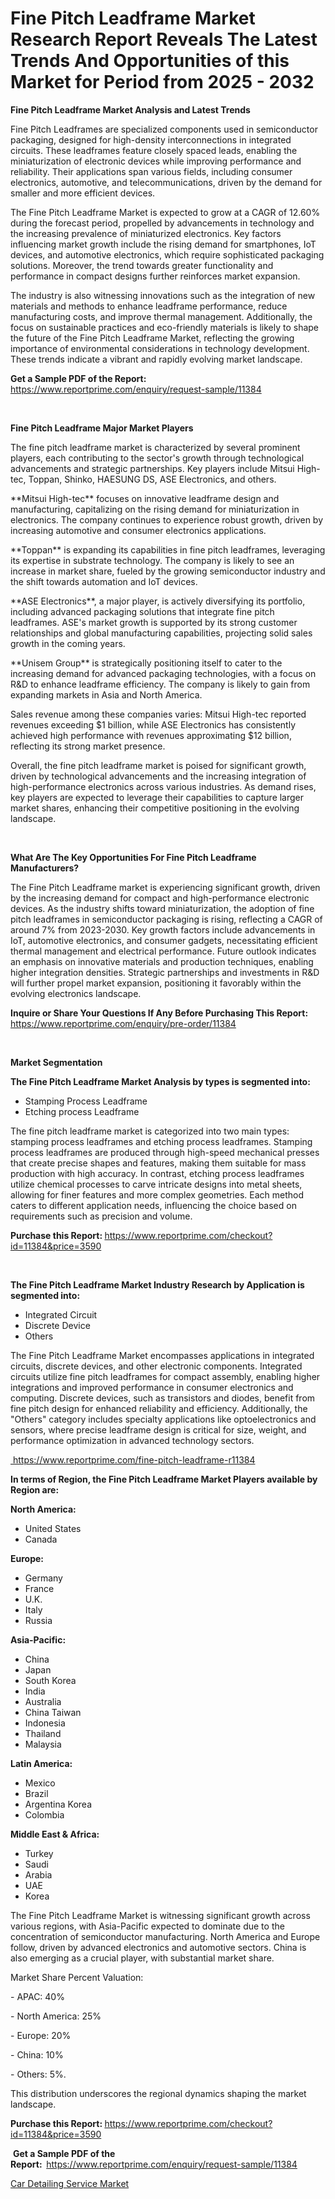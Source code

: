 <p><h1>Fine Pitch Leadframe Market Research Report Reveals The Latest Trends And Opportunities of this Market for Period from 2025 - 2032</h1></p><p><strong>Fine Pitch Leadframe Market Analysis and Latest Trends</strong></p>
<p><p>Fine Pitch Leadframes are specialized components used in semiconductor packaging, designed for high-density interconnections in integrated circuits. These leadframes feature closely spaced leads, enabling the miniaturization of electronic devices while improving performance and reliability. Their applications span various fields, including consumer electronics, automotive, and telecommunications, driven by the demand for smaller and more efficient devices.</p><p>The Fine Pitch Leadframe Market is expected to grow at a CAGR of 12.60% during the forecast period, propelled by advancements in technology and the increasing prevalence of miniaturized electronics. Key factors influencing market growth include the rising demand for smartphones, IoT devices, and automotive electronics, which require sophisticated packaging solutions. Moreover, the trend towards greater functionality and performance in compact designs further reinforces market expansion.</p><p>The industry is also witnessing innovations such as the integration of new materials and methods to enhance leadframe performance, reduce manufacturing costs, and improve thermal management. Additionally, the focus on sustainable practices and eco-friendly materials is likely to shape the future of the Fine Pitch Leadframe Market, reflecting the growing importance of environmental considerations in technology development. These trends indicate a vibrant and rapidly evolving market landscape.</p></p>
<p><strong>Get a Sample PDF of the Report:&nbsp;</strong> <a href="https://www.reportprime.com/enquiry/request-sample/11384?utm_campaign=3381&utm_medium=2&utm_source=Github&utm_content=ia&utm_term=20032025&utm_id=fine-pitch-leadframe">https://www.reportprime.com/enquiry/request-sample/11384</a></p>
<p>&nbsp;</p>
<p><strong>Fine Pitch Leadframe Major Market Players</strong></p>
<p><p>The fine pitch leadframe market is characterized by several prominent players, each contributing to the sector's growth through technological advancements and strategic partnerships. Key players include Mitsui High-tec, Toppan, Shinko, HAESUNG DS, ASE Electronics, and others.</p><p>**Mitsui High-tec** focuses on innovative leadframe design and manufacturing, capitalizing on the rising demand for miniaturization in electronics. The company continues to experience robust growth, driven by increasing automotive and consumer electronics applications.</p><p>**Toppan** is expanding its capabilities in fine pitch leadframes, leveraging its expertise in substrate technology. The company is likely to see an increase in market share, fueled by the growing semiconductor industry and the shift towards automation and IoT devices.</p><p>**ASE Electronics**, a major player, is actively diversifying its portfolio, including advanced packaging solutions that integrate fine pitch leadframes. ASE's market growth is supported by its strong customer relationships and global manufacturing capabilities, projecting solid sales growth in the coming years.</p><p>**Unisem Group** is strategically positioning itself to cater to the increasing demand for advanced packaging technologies, with a focus on R&D to enhance leadframe efficiency. The company is likely to gain from expanding markets in Asia and North America.</p><p>Sales revenue among these companies varies: Mitsui High-tec reported revenues exceeding $1 billion, while ASE Electronics has consistently achieved high performance with revenues approximating $12 billion, reflecting its strong market presence.</p><p>Overall, the fine pitch leadframe market is poised for significant growth, driven by technological advancements and the increasing integration of high-performance electronics across various industries. As demand rises, key players are expected to leverage their capabilities to capture larger market shares, enhancing their competitive positioning in the evolving landscape.</p></p>
<p>&nbsp;</p>
<p><strong>What Are The Key Opportunities For Fine Pitch Leadframe Manufacturers?</strong></p>
<p><p>The Fine Pitch Leadframe market is experiencing significant growth, driven by the increasing demand for compact and high-performance electronic devices. As the industry shifts toward miniaturization, the adoption of fine pitch leadframes in semiconductor packaging is rising, reflecting a CAGR of around 7% from 2023-2030. Key growth factors include advancements in IoT, automotive electronics, and consumer gadgets, necessitating efficient thermal management and electrical performance. Future outlook indicates an emphasis on innovative materials and production techniques, enabling higher integration densities. Strategic partnerships and investments in R&D will further propel market expansion, positioning it favorably within the evolving electronics landscape.</p></p>
<p><strong>Inquire or Share Your Questions If Any Before Purchasing This Report:</strong> <a href="https://www.reportprime.com/enquiry/pre-order/11384?utm_campaign=3381&utm_medium=2&utm_source=Github&utm_content=ia&utm_term=20032025&utm_id=fine-pitch-leadframe">https://www.reportprime.com/enquiry/pre-order/11384</a></p>
<p>&nbsp;</p>
<p><strong>Market Segmentation</strong></p>
<p><strong>The Fine Pitch Leadframe Market Analysis by types is segmented into:</strong></p>
<p><ul><li>Stamping Process Leadframe</li><li>Etching process Leadframe</li></ul></p>
<p><p>The fine pitch leadframe market is categorized into two main types: stamping process leadframes and etching process leadframes. Stamping process leadframes are produced through high-speed mechanical presses that create precise shapes and features, making them suitable for mass production with high accuracy. In contrast, etching process leadframes utilize chemical processes to carve intricate designs into metal sheets, allowing for finer features and more complex geometries. Each method caters to different application needs, influencing the choice based on requirements such as precision and volume.</p></p>
<p><strong>Purchase this Report:&nbsp;</strong><a href="https://www.reportprime.com/checkout?id=11384&price=3590&utm_campaign=3381&utm_medium=2&utm_source=Github&utm_content=ia&utm_term=20032025&utm_id=fine-pitch-leadframe">https://www.reportprime.com/checkout?id=11384&price=3590</a></p>
<p>&nbsp;</p>
<p><strong>The Fine Pitch Leadframe Market Industry Research by Application is segmented into:</strong></p>
<p><ul><li>Integrated Circuit</li><li>Discrete Device</li><li>Others</li></ul></p>
<p><p>The Fine Pitch Leadframe Market encompasses applications in integrated circuits, discrete devices, and other electronic components. Integrated circuits utilize fine pitch leadframes for compact assembly, enabling higher integrations and improved performance in consumer electronics and computing. Discrete devices, such as transistors and diodes, benefit from fine pitch design for enhanced reliability and efficiency. Additionally, the "Others" category includes specialty applications like optoelectronics and sensors, where precise leadframe design is critical for size, weight, and performance optimization in advanced technology sectors.</p></p>
<p><a href="https://www.reportprime.com/fine-pitch-leadframe-r11384?utm_campaign=3381&utm_medium=2&utm_source=Github&utm_content=ia&utm_term=20032025&utm_id=fine-pitch-leadframe">&nbsp;https://www.reportprime.com/fine-pitch-leadframe-r11384</a></p>
<p><strong>In terms of Region, the Fine Pitch Leadframe Market Players available by Region are:</strong></p>
<p>
    <p> <strong> North America: </strong>
        <ul>
            <li>United States</li>
            <li>Canada</li>
        </ul>
        </p> 
    <p> <strong> Europe: </strong>
        <ul>
            <li>Germany</li>
            <li>France</li>
            <li>U.K.</li>
            <li>Italy</li>
            <li>Russia</li>
        </ul>
        </p> 
    <p> <strong> Asia-Pacific: </strong>
        <ul>
            <li>China</li>
            <li>Japan</li>
            <li>South Korea</li>
            <li>India</li>
            <li>Australia</li>
            <li>China Taiwan</li>
            <li>Indonesia</li>
            <li>Thailand</li>
            <li>Malaysia</li>
        </ul>
        </p> 
    <p> <strong> Latin America: </strong>
        <ul>
            <li>Mexico</li>
            <li>Brazil</li>
            <li>Argentina Korea</li>
            <li>Colombia</li>
        </ul>
        </p> 
    <p> <strong> Middle East & Africa: </strong>
        <ul>
            <li>Turkey</li>
            <li>Saudi</li>
            <li>Arabia</li>
            <li>UAE</li>
            <li>Korea</li>
        </ul>
    </p>
    </p>
<p><p>The Fine Pitch Leadframe Market is witnessing significant growth across various regions, with Asia-Pacific expected to dominate due to the concentration of semiconductor manufacturing. North America and Europe follow, driven by advanced electronics and automotive sectors. China is also emerging as a crucial player, with substantial market share. </p><p>Market Share Percent Valuation: </p><p>- APAC: 40% </p><p>- North America: 25% </p><p>- Europe: 20% </p><p>- China: 10% </p><p>- Others: 5%. </p><p>This distribution underscores the regional dynamics shaping the market landscape.</p></p>
<p><strong>Purchase this Report: </strong><a href="https://www.reportprime.com/checkout?id=11384&price=3590&utm_campaign=3381&utm_medium=2&utm_source=Github&utm_content=ia&utm_term=20032025&utm_id=fine-pitch-leadframe">https://www.reportprime.com/checkout?id=11384&price=3590</a></p>
<p>&nbsp;<strong>Get a Sample PDF of the Report:&nbsp;&nbsp;</strong><a href="https://www.reportprime.com/enquiry/request-sample/11384?utm_campaign=3381&utm_medium=2&utm_source=Github&utm_content=ia&utm_term=20032025&utm_id=fine-pitch-leadframe">https://www.reportprime.com/enquiry/request-sample/11384</a></p>
<p><strong></strong></p>
<p><p><a href="https://github.com/adelanwkadua/Market-Research-Report-List-1/blob/main/car-detailing-service-market.md?utm_campaign=3381&utm_medium=2&utm_source=Github&utm_content=ia&utm_term=20032025&utm_id=fine-pitch-leadframe">Car Detailing Service Market</a></p></p>